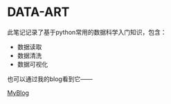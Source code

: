 # DATA-ART

此笔记记录了基于python常用的数据科学入门知识，包含：

* 数据读取
* 数据清洗
* 数据可视化

也可以通过我的blog看到它——

[MyBlog](https://www.cnblogs.com/rsmx/)
